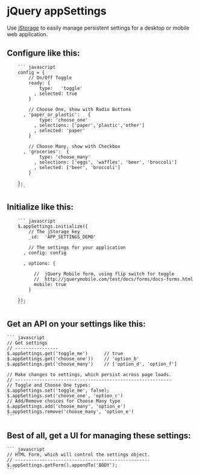 jQuery appSettings
==================

Use [jStorage](http://www.jstorage.info/) to easily manage persistent settings for a desktop or mobile web application.


Configure like this:
--------------------
        ``` javascript
        config = {
            // On/Off Toggle
            ready: {
                type:   'toggle'
              , selected: true
            }
      
            // Choose One, show with Radio Buttons
          , 'paper_or_plastic':   {
                type: 'choose_one'
              , selections: ['paper','plastic','other']
              , selected: 'paper'
            }
            
            // Choose Many, show with Checkbox
          , 'groceries':  {
                type: 'choose_many'
              , selections: ['eggs', 'waffles', 'beer', 'broccoli']
              , selected: ['beer', 'broccoli']
            } 
    
        };
        ```
        

Initialize like this:
---------------------

        ``` javascript
        $.appSettings.initialize({
            // The jStorage key
            _id:  'APP_SETTINGS_DEMO'

            // The settings for your application
          , config: config

          , options: {

              //  jQuery Mobile form, using flip switch for toggle
              //  http://jquerymobile.com/test/docs/forms/docs-forms.html
              mobile: true  
            }

        });
        ```

Get an API on your settings like this:
--------------------------------------

    ``` javascript
    // Get settings
    // ----------------
    $.appSettings.get('toggle_me')      // true
    $.appSettings.get('choose_one'))    // 'option_b'
    $.appSettings.get('choose_many')    // ['option_d', 'option_f']
    
    // Make changes to settings, which persist across page loads.
    // ----------------------------------------------------------
    // Toggle and Choose One types:
    $.appSettings.set('toggle_me', false);
    $.appSettings.set('choose_one', 'option_c')
    // Add/Remove choices for Choose Many type
    $.appSettings.add('choose_many', 'option_e')
    $.appSettings.remove('choose_many', 'option_e')
    ```

Best of all, get a UI for managing these settings:
--------------------------------------------------

    ``` javascript
    // HTML Form, which will control the settings object.
    // --------------------------------------------------
    $.appSettings.getForm().appendTo('BODY');
    ```


